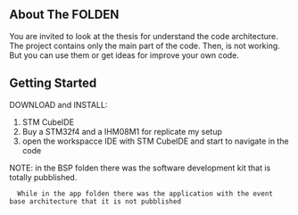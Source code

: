 <!-- ABOUT THE FOLDEN -->
## About The FOLDEN

You are invited to look at the thesis for understand the code architecture.
The project contains only the main part of the code. Then, is not working. 
But you can use them or get ideas for improve your own code.

## Getting Started

DOWNLOAD and INSTALL:
1. STM CubeIDE
2. Buy a STM32f4 and a IHM08M1 for replicate my setup
3. open the workspacce IDE with STM CubeIDE and start to navigate in the code

NOTE: in the BSP folden there was the software development kit that is totally pubblished.

      While in the app folden there was the application with the event base architecture that it is not pubblished






